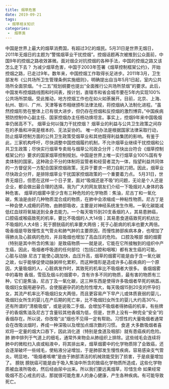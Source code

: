 ```yaml
---
title: 烟草危害
date: 2019-09-21
tags:
 - 烟草相关知识
categories:
 -  烟草类
---
```


中国是世界上最大的烟草消费国，有超过3亿的烟民。5月31日是世界无烟日，2011年无烟日的主题为“警惕烟草业干扰控烟”。控烟话题再次被推到公众面前，中国9年的控烟之路收效甚微。面对烟企对抗控烟的各种手法，中国的控烟之路又该怎么走下去？
为减少烟草危害，中国于2003年签署《烟草控制框架公约》，开始控烟之路，已走过9年。数年来，中国控烟工作取得长足进步。2011年3月，卫生部发布《公共场所卫生管理条例实施细则》，明确提出自当年5月1日起，室内公共场所全面禁烟。“十二五”规划纲要也提出“全面推行公共场所禁烟”的要求。此后，中国发布控烟路线图和时间表，按计划，直辖市和省会城市要在5年内实现100%公共场所禁烟。受此推动，地方控烟工作也在如火如荼展开。目前，北京、上海、杭州、银川、广州、天津等省市相继颁布法律法规，将控烟纳入法制化进程。“虽然控烟形势在整体上已有很大进步，但仍存在控烟和反控烟的激烈博弈。”中国疾病预防控制中心副主任、国家控烟办主任杨功焕坦言。事实上，控烟9年来中国吸烟率仍居高不下。
烟草业何以强力干扰控烟？
烟草业的利益与公共卫生政策之间存在的矛盾和冲突是根本的、无法妥协的。 唯一的办法是根据国家法律采取行动，防止烟草控制方面的公共卫生政策受烟草业和其他既得利益集团的影响。有鉴于此，三家机构呼吁，尽快调整中国控烟履约机制，不允许烟草业继续干扰控烟和公共卫生政策；尽快实行烟草专卖局与烟草公司政企分开；尽快出台符合《烟草控制框架公约》要求的国家烟草控制规划。中国是世界上唯一实行烟草业100%国有专卖体制的国家。这种政企不分的体制将监管者和经营者混为一体，指望利益共同体的一方督促另一方配合国家控烟政策，无异于要求一把刀自削刀把。因此，烟草业尽快政企分开，是排除烟草业干扰国家控烟政策的一个重要着力点。
5月31日，世界无烟日，但愿在这样一个日子里，面对“吸烟还是不吸”的问题，无论是个人还是企业，都会做出最合理的选择。我为广大的网友朋友们介绍一下吸烟对人身体的各种危害。
烟草的烟雾中至少含有三种危险的化学物质：焦油，尼古丁和一氧化碳，焦油是由好几种物质混合成的物质，在肺中会浓缩成一种粘性物质。尼古丁是一种会使人成瘾的药物，由肺部吸收，主要是对神经系统发生作用。一氧化碳能减低红血球将氧输送到全身去能力。一个每天吸15到20支香烟的人，其易患肺癌，口腔癌或喉癌致死的机率，要比不吸烟的人大14倍；其易患食道癌致死的机纺比不吸烟的人大4倍；死于膀胱癌的机率要大两倍；死于心脏病的机率也要大两倍。吸香烟是导致慢性支气管炎和肺气肿的主要原因，而慢性肺部疾病本身，也增加了得肺炎及心脏病的危险，并且吸烟也增加了高血压的危险。
口腔及喉部
烟的烟雾（特别是其中所含的焦油）是致癌物质——就是说，它能在它所接触到的组织中产生癌，因此，吸烟者呼吸道的任何部位（包括口腔和咽喉）都有发生癌的可能。
心脏与动脉
尼古丁能使心跳加快，血压升高，烟草的烟雾可能是由于含一氧化碳之故，似乎能够促使动脉粥样化累积，而这种情形是造成许多心脏疾病的一个原因，大量吸烟的人，心脏病发作时，其致死的机率比不吸烟者大很多。
香烟烟雾中的毒物
香烟，雪茄及烟斗的烟雾中，含有许多不同的物质，最有害的物质有三种，它们是焦油，尼古丁及一氧化碳，这三种东西是使得许多吸烟者早死的祸首。
吸烟妇女服用避孕药，会使服避孕药的危险性增大，每天吸烟15到20支的怀孕妇女，其流产机率比不吸烟妇女大两倍，而且更容易产下早产儿或体质衰弱的婴儿，吸烟妇女所生的婴儿在产后期的死亡率，比不吸烟妇女所生的婴儿大约高30%，还有所谓的“清极吸烟”，或是说吸二手烟，会增加不吸烟者得肺癌的机率，有些牌子的香烟焦油及尼古丁含量较其他香烟为低，但是，世界上没有一种完全“安全”的香烟存在。所以说，你改吸“淡”烟也不见得一定有帮助。习惯性的大量吸烟者通常会在改吸淡烟时，养成一种深吸以及增加点烟次数的习惯。
食道
大多数吸烟者喜欢将一定量的烟大口吞下，因此消化道（特别是食道及咽部）就有患癌疾的危险。
肺
肺中排列于气道上的细毛，通常外来物会从肺组织上排除。这些绒毛会连续将肺中的微粒扫入痰或粘液中，将其排出来，烟草烟雾中的化学物质除了会致癌，还会逐渐破坏一些绒毛，使粘液分泌增加，于是肺部发生慢性疾病，容易感染支气管炎。明显地，“吸烟者咳嗽”是由于肺部清洁的机械效能受到了损害，于是痰量增加了。
膀胱
膀胱癌可能是由于吸入焦油中所含的致癌化学物质所造成，这些化学物质被血液所吸收，然后经由尿中出来。所以我们要远离烟草，珍惜生命
如果经常吸烟不忍心戒去的话，那就很可能危害人的身心健康，产生各种疾病。有可能导致死亡。